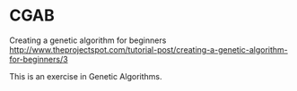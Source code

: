 # CGAB
Creating a genetic algorithm for beginners
http://www.theprojectspot.com/tutorial-post/creating-a-genetic-algorithm-for-beginners/3

This is an exercise in Genetic Algorithms.
